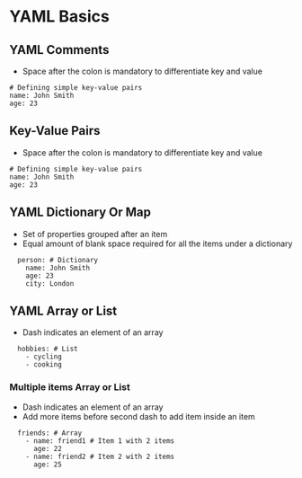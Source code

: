 # YAML Basics

## YAML Comments
* Space after the colon is mandatory to differentiate key and value
```
# Defining simple key-value pairs
name: John Smith
age: 23
```
## Key-Value Pairs
* Space after the colon is mandatory to differentiate key and value
```
# Defining simple key-value pairs
name: John Smith
age: 23
```

## YAML  Dictionary Or Map
* Set of properties grouped after an item
* Equal amount of blank space required for all the items under a dictionary
```
  person: # Dictionary 
    name: John Smith
    age: 23
    city: London

```

## YAML  Array or List
* Dash indicates an element of an array
```
  hobbies: # List  
    - cycling
    - cooking
```

### Multiple items Array or List
* Dash indicates an element of an array
* Add more items before second dash to add item inside an item
```
  friends: # Array
    - name: friend1 # Item 1 with 2 items
      age: 22
    - name: friend2 # Item 2 with 2 items
      age: 25    
```
